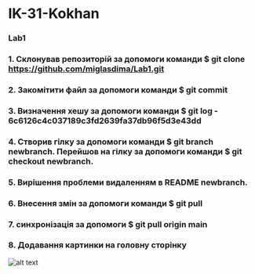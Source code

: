 # IK-31-Kokhan
### Lab1
### 1. Склонував репозиторій за допомоги команди $ git clone https://github.com/miglasdima/Lab1.git
### 2. Закомітити файл за допомоги команди $ git commit
### 3. Визначення хешу за допомоги команди $ git log -  6c6126c4c037189c3fd2639fa37db96f5d3e43dd
### 4. Створив гілку за допомоги команди $ git branch newbranch. Перейшов на гілку за допомоги команди $ git checkout newbranch.
### 5. Вирішення проблеми видаленням в README newbranch.
### 6. Внесення змін за допомоги команди $ git pull
### 7. синхронізація за допомоги $ git pull origin main
### 8. Додавання картинки на головну сторінку
![alt text](https://external-content.duckduckgo.com/iu/?u=https%3A%2F%2Fi.ytimg.com%2Fvi%2FgbdXz53sV3w%2Fmaxresdefault.jpg&f=1&nofb=1 "Картинка")
